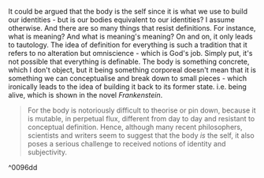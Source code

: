 It could be argued that the body is the self since it is what we use to build our identities - but is our bodies equivalent to our identities? I assume otherwise.
And there are so many things that resist definitions. For instance, what is meaning? And what is meaning's meaning? On and on, it only leads to tautology. The idea of definition for everything is such a tradition that it refers to no alteration but omniscience - which is God's job.
Simply put, it's not possible that everything is definable. The body is something concrete, which I don't object, but it being something corporeal doesn't mean that it is something we can conceptualise and break down to small pieces - which ironically leads to the idea of building it back to its former state. i.e. being alive, which is shown in the novel *Frankenstein*.

> For the body is notoriously difficult to theorise or pin down, because it is mutable, in perpetual flux, different from day to day and resistant to conceptual definition. Hence, although many recent philosophers, scientists and writers seem to suggest that the body *is* the self, it also poses a serious challenge to received notions of identity and subjectivity.

^0096dd
